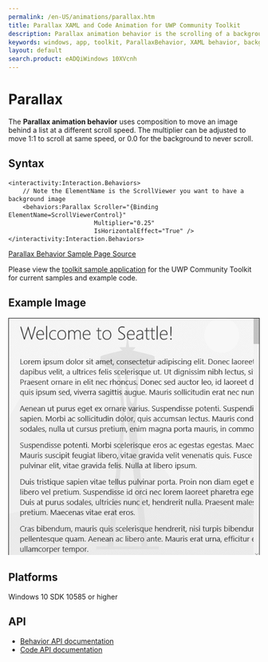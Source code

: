 ```yaml
---
permalink: /en-US/animations/parallax.htm
title: Parallax XAML and Code Animation for UWP Community Toolkit
description: Parallax animation behavior is the scrolling of a background image behind a scrollview at a different rate than the list itself scrolls
keywords: windows, app, toolkit, ParallaxBehavior, XAML behavior, background image, custom scrolling behavior, animation behavior
layout: default
search.product: eADQiWindows 10XVcnh
---
```


# Parallax
The **Parallax animation behavior** uses composition to move an image behind a list at a different scroll speed. The multiplier can be adjusted to move 1:1 to scroll at same speed, or 0.0 for the background to never scroll.

## Syntax
```xaml
<interactivity:Interaction.Behaviors>
	// Note the ElementName is the ScrollViewer you want to have a background image
    <behaviors:Parallax Scroller="{Binding ElementName=ScrollViewerControl}"
                        Multiplier="0.25"
                        IsHorizontalEffect="True" />
</interactivity:Interaction.Behaviors>
```

[Parallax Behavior Sample Page Source](https://github.com/Microsoft/UWPCommunityToolkit/tree/master/Microsoft.Toolkit.Uwp.SampleApp/SamplePages/Parallax)

Please view the [toolkit sample application](https://github.com/Microsoft/UWPCommunityToolkit/tree/master/Microsoft.Toolkit.Uwp.SampleApp) for the UWP Community Toolkit for current samples and example code.

## Example Image
![Parallax Behavior animation](/resources/images/Animations-Parallax.gif "Parallax Behavior")

## Platforms

Windows 10 SDK 10585 or higher

## API

* [Behavior API documentation](../api/Microsoft_Toolkit_Uwp_UI_Animations_Behaviors_Parallax.htm)
* [Code API documentation](../api/Microsoft_Toolkit_Uwp_UI_Animations_Composition.htm#parallaxwindowsuixamluielement-elementwindowsuixamlframeworkelement-scrollerelementsystemboolean-ishorizontaleffectsystemsingle-multipliere)

